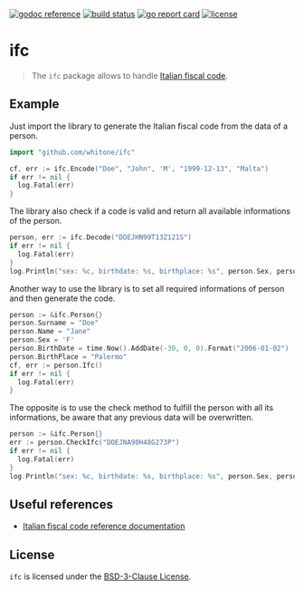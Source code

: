[![godoc reference](https://img.shields.io/badge/godoc-reference-5272B4)](https://pkg.go.dev/github.com/whitone/ifc)
[![build status](https://api.travis-ci.com/whitone/ifc.svg?branch=master)](https://travis-ci.com/github/whitone/ifc)
[![go report card](https://goreportcard.com/badge/github.com/whitone/ifc)](https://goreportcard.com/report/github.com/whitone/ifc)
[![license](https://img.shields.io/github/license/whitone/ifc.svg)](./LICENSE)

# ifc

> The `ifc` package allows to handle [Italian fiscal code].

## Example

Just import the library to generate the Italian fiscal code from the data of a person.

```go
import "github.com/whitone/ifc"

cf, err := ifc.Encode("Doe", "John", 'M', "1999-12-13", "Malta")
if err != nil {
  log.Fatal(err)
}
```

The library also check if a code is valid and return all available informations of the person.

```go
person, err := ifc.Decode("DOEJHN99T13Z121S")
if err != nil {
  log.Fatal(err)
}
log.Println("sex: %c, birthdate: %s, birthplace: %s", person.Sex, person.BirthDate, person.BirthPlace)
```

Another way to use the library is to set all required informations of person and then generate the code.

```go
person := &ifc.Person{}
person.Surname = "Doe"
person.Name = "Jane"
person.Sex = 'F'
person.BirthDate = time.Now().AddDate(-30, 0, 0).Format("2006-01-02")
person.BirthPlace = "Palermo"
cf, err := person.Ifc()
if err != nil {
  log.Fatal(err)
}
```

The opposite is to use the check method to fulfill the person with all its informations, be aware that any
previous data will be overwritten.

```go
person := &ifc.Person{}
err := person.CheckIfc("DOEJNA90H48G273P")
if err != nil {
  log.Fatal(err)
}
log.Println("sex: %c, birthdate: %s, birthplace: %s", person.Sex, person.BirthDate, person.BirthPlace)
```

## Useful references

- [Italian fiscal code reference documentation][IFC refdoc]

## License

`ifc` is licensed under the [BSD-3-Clause License](./LICENSE).

[Italian fiscal code]: https://en.wikipedia.org/wiki/Italian_fiscal_code
[IFC refdoc]: https://www.agenziaentrate.gov.it/portale/Schede/Istanze/Richiesta+TS_CF/Informazioni+codificazione+pf/